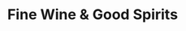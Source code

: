 ---
title: "Fine Wine & Good Spirits"
url: /sharon/fine-wine-und-good-spirits/
shop: Spirituosen
---